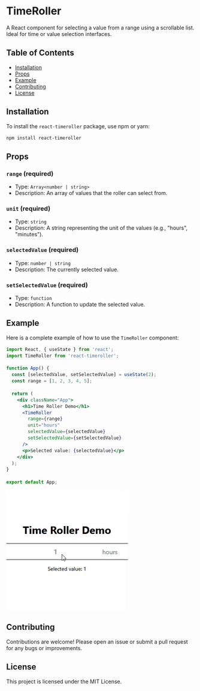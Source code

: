 # TimeRoller

A React component for selecting a value from a range using a scrollable list. Ideal for time or value selection interfaces.

## Table of Contents

- [Installation](#installation)
- [Props](#props)
- [Example](#example)
- [Contributing](#contributing)
- [License](#license)

## Installation

To install the `react-timeroller` package, use npm or yarn:

```bash
npm install react-timeroller
```

## Props

### `range` (required)
- Type: `Array<number | string>`
- Description: An array of values that the roller can select from.

### `unit` (required)
- Type: `string`
- Description: A string representing the unit of the values (e.g., "hours", "minutes").

### `selectedValue` (required)
- Type: `number | string`
- Description: The currently selected value.

### `setSelectedValue` (required)
- Type: `function`
- Description: A function to update the selected value.

## Example

Here is a complete example of how to use the `TimeRoller` component:

```jsx
import React, { useState } from 'react';
import TimeRoller from 'react-timeroller';

function App() {
  const [selectedValue, setSelectedValue] = useState(2);
  const range = [1, 2, 3, 4, 5];

  return (
    <div className="App">
      <h1>Time Roller Demo</h1>
      <TimeRoller
        range={range}
        unit="hours"
        selectedValue={selectedValue}
        setSelectedValue={setSelectedValue}
      />
      <p>Selected value: {selectedValue}</p>
    </div>
  );
}

export default App;
```

![Starter code output](./starter.gif)

## Contributing

Contributions are welcome! Please open an issue or submit a pull request for any bugs or improvements.

## License

This project is licensed under the MIT License.
